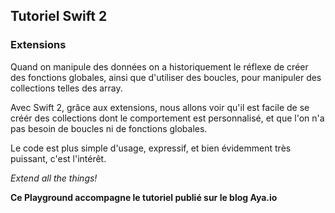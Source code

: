 ## Tutoriel Swift 2

### Extensions

Quand on manipule des données on a historiquement le réflexe de créer des fonctions globales, ainsi que d'utiliser des boucles, pour manipuler des collections telles des array.

Avec Swift 2, grâce aux extensions, nous allons voir qu'il est facile de se créér des collections dont le comportement est personnalisé, et que l'on n'a pas besoin de boucles ni de fonctions globales.

Le code est plus simple d'usage, expressif, et bien évidemment très puissant, c'est l'intérêt.

*Extend all the things!*

**Ce Playground accompagne le tutoriel publié sur le blog Aya.io**